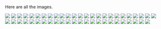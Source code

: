 Here are all the images.

![](mikementzer1.png)
![](mikementzer2.png)
![](mikementzer3.png)
![](mikementzer4.png)
![](mikementzer5.png)
![](mikementzer6.png)
![](mikementzer7.png)
![](mikementzer8.png)
![](mikementzer9.png)
![](mikementzer10.png)
![](mikementzer11.png)
![](mikementzer12.png)
![](mikementzer13.png)
![](mikementzer14.png)
![](mikementzer15.png)
![](mikementzer16.png)
![](mikementzer17.png)
![](mikementzer18.png)
![](mikementzer19.png)
![](mikementzer20.png)
![](mikementzer21.png)
![](mikementzer22.png)
![](mikementzer23.png)
![](mikementzer24.png)
![](mikementzer25.png)
![](mikementzer26.png)
![](mikementzer27.png)
![](mikementzer28.png)
![](mikementzer29.png)
![](mikementzer30.png)
![](mikementzer31.png)
![](mikementzer32.png)
![](mikementzer33.png)
![](mikementzer34.png)
![](mikementzer35.png)
![](mikementzer36.png)
![](mikementzer37.png)
![](mikementzer38.png)
![](mikementzer39.png)
![](mikementzer40.png)
![](mikementzer41.png)
![](mikementzer41-short.png)
![](mikementzer42.png)
![](mikementzer43.png)
![](consolidation1.png)
![](consolidation2.png)
![](consolidation3.png)
![](consolidation4.png)
![](consolidation5.png)
